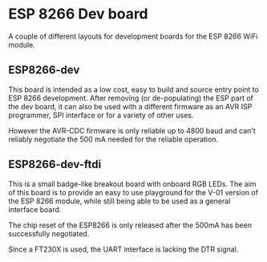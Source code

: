 # ESP 8266 Dev board
A couple of different layouts for development boards for the ESP 8266 WiFi module.

## ESP8266-dev
This board is intended as a low cost, easy to build and source entry point to ESP 8266 development. After removing (or de-populating) the ESP part of the dev board, it can also be used with a different firmware as an AVR ISP programmer, SPI interface or for a variety of other uses.

However the AVR-CDC firmware is only reliable up to 4800 baud and can't reliably negotiate the 500 mA needed for the reliable operation.

## ESP8266-dev-ftdi
This is a small badge-like breakout board with onboard RGB LEDs. The aim of this board is to provide an easy to use playground for the V-01 version of the ESP 8266 module, while still being able to be used as a general interface board.

The chip reset of the ESP8266 is only released after the 500mA has been successfully negotiated.

Since a FT230X is used, the UART interface is lacking the DTR signal.
